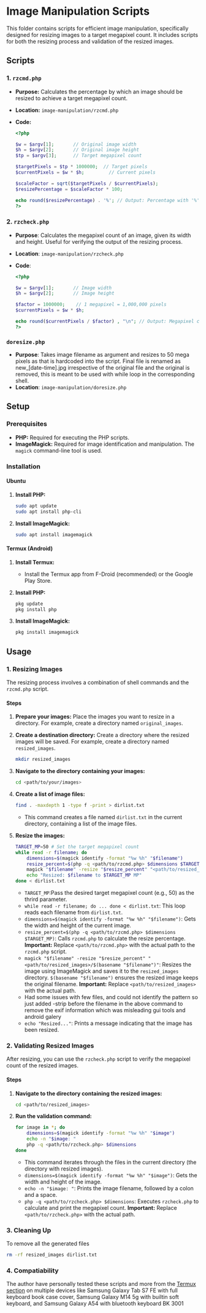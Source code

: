# Image Manipulation Scripts

This folder contains scripts for efficient image manipulation, specifically designed for resizing images to a target megapixel count. It includes scripts for both the resizing process and validation of the resized images.

## Scripts

### 1. `rzcmd.php`

* **Purpose:** Calculates the percentage by which an image should be resized to achieve a target megapixel count.
* **Location:** `image-manipulation/rzcmd.php`
* **Code:**

    ```php
    <?php
    
    $w = $argv[1];       // Original image width
    $h = $argv[2];       // Original image height
    $tp = $argv[3];      // Target megapixel count
    
    $targetPixels = $tp * 1000000;  // Target pixels
    $currentPixels = $w * $h;         // Current pixels
    
    $scaleFactor = sqrt($targetPixels / $currentPixels);
    $resizePercentage = $scaleFactor * 100;
    
    echo round($resizePercentage) . '%'; // Output: Percentage with '%'
    ?>
    ```

### 2. `rzcheck.php`

* **Purpose**: Calculates the megapixel count of an image, given its width and height. Useful for verifying the output of the resizing process.
* **Location**: `image-manipulation/rzcheck.php`
* **Code**:

    ```php
    <?php
    
    $w = $argv[1];       // Image width
    $h = $argv[2];       // Image height
    
    $factor = 1000000;    // 1 megapixel = 1,000,000 pixels
    $currentPixels = $w * $h;
    
    echo round($currentPixels / $factor) , "\n"; // Output: Megapixel count, newline
    ?>
    ```
### `doresize.php`
* **Purpose**: Takes image filename as argument and resizes to 50 mega pixels as that is hardcoded into the script. Final file is renamed as new_[date-time].jpg irrespective of the original file and the original is removed, this is meant to be used with while loop in the corresponding shell. 
* **Location**: `image-manipulation/doresize.php`


## Setup

### Prerequisites

* **PHP:** Required for executing the PHP scripts.
* **ImageMagick:** Required for image identification and manipulation. The `magick` command-line tool is used.

### Installation

#### Ubuntu

1.  **Install PHP:**

    ```bash
    sudo apt update
    sudo apt install php-cli
    ```

2.  **Install ImageMagick:**

    ```bash
    sudo apt install imagemagick
    ```

#### Termux (Android)

1.  **Install Termux:**
    * Install the Termux app from F-Droid (recommended) or the Google Play Store.

2.  **Install PHP:**

    ```bash
    pkg update
    pkg install php
    ```

3.  **Install ImageMagick:**

    ```bash
    pkg install imagemagick
    ```

## Usage

### 1. Resizing Images

The resizing process involves a combination of shell commands and the `rzcmd.php` script.

#### Steps

1.  **Prepare your images:** Place the images you want to resize in a directory. For example, create a directory named `original_images`.

2.  **Create a destination directory:** Create a directory where the resized images will be saved. For example, create a directory named `resized_images`.

    ```bash
    mkdir resized_images
    ```

3.  **Navigate to the directory containing your images:**

    ```bash
    cd <path/to/your/images>
    ```

4.  **Create a list of image files:**

    ```bash
    find . -maxdepth 1 -type f -print > dirlist.txt
    ```

    * This command creates a file named `dirlist.txt` in the current directory, containing a list of the image files.

5.  **Resize the images:**

    ```bash
    TARGET_MP=50 # Set the target megapixel count
    while read -r filename; do
        dimensions=$(magick identify -format "%w %h" "$filename")
        resize_percent=$(php -q <path/to/rzcmd.php> $dimensions $TARGET_MP)
        magick "$filename" -resize "$resize_percent" "<path/to/resized_images>/$(basename "$filename")"
        echo "Resized: $filename to $TARGET_MP MP"
    done < dirlist.txt
    ```

    * `TARGET_MP`:Pass the desired target megapixel count (e.g., 50) as the thrird parameter.
    * `while read -r filename; do ... done < dirlist.txt`: This loop reads each filename from `dirlist.txt`.
    * `dimensions=$(magick identify -format "%w %h" "$filename")`: Gets the width and height of the current image.
    * `resize_percent=$(php -q <path/to/rzcmd.php> $dimensions $TARGET_MP)`: Calls `rzcmd.php` to calculate the resize percentage. **Important:** Replace `<path/to/rzcmd.php>` with the actual path to the `rzcmd.php` script.
    * `magick "$filename" -resize "$resize_percent" "<path/to/resized_images>/$(basename "$filename")"`: Resizes the image using ImageMagick and saves it to the `resized_images` directory. `$(basename "$filename")` ensures the resized image keeps the original filename. **Important:** Replace `<path/to/resized_images>` with the actual path.
    * Had some issues with few files, and could not identify the pattern so just added -strip before the filename in the above command to remove the exif information which was misleading gui tools and android galery
    * `echo "Resized..."`: Prints a message indicating that the image has been resized.

### 2. Validating Resized Images

After resizing, you can use the `rzcheck.php` script to verify the megapixel count of the resized images.

#### Steps

1.  **Navigate to the directory containing the resized images:**

    ```bash
    cd <path/to/resized_images>
    ```

2.  **Run the validation command:**

    ```bash
    for image in *; do
        dimensions=$(magick identify -format "%w %h" "$image")
        echo -n "$image: "
        php -q <path/to/rzcheck.php> $dimensions
    done
    ```

    * This command iterates through the files in the current directory (the directory with resized images).
    * `dimensions=$(magick identify -format "%w %h" "$image")`: Gets the width and height of the image.
    * `echo -n "$image: "`: Prints the image filename, followed by a colon and a space.
    * `php -q <path/to/rzcheck.php> $dimensions`: Executes `rzcheck.php` to calculate and print the megapixel count. **Important:** Replace `<path/to/rzcheck.php>` with the actual path.

### 3. Cleaning Up

To remove all the generated files

```bash
rm -rf resized_images dirlist.txt
```

### 4. Compatiability

The author have personally tested these scripts and more from the [Termux section](../termux/) on multiple devices like Samsung Galaxy Tab S7 FE with full keyboard book case cover, Samsung Galaxy M14 5g with builtin soft keyboard, and Samsung Galaxy A54 with bluetooth keyboard BK 3001 
